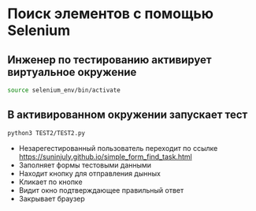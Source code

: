 # Поиск элементов с помощью Selenium

## Инженер по тестированию активирует виртуальное окружение
```sh
source selenium_env/bin/activate
```
## В активированном окружении запускает тест
```sh
python3 TEST2/TEST2.py
```


- Незарегестированный пользователь переходит по ссылке https://suninjuly.github.io/simple_form_find_task.html
- Заполняет формы тестовыми данными
- Находит кнопку для отправления дынных
- Кликает по кнопке
- Видит окно подтверждающее правильный ответ
- Закрывает браузер
